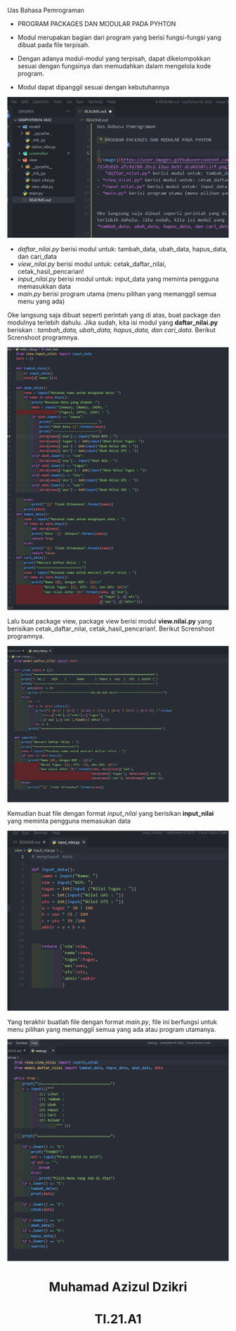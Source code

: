 Uas Bahasa Pemrograman 

 * PROGRAM PACKAGES DAN MODULAR PADA PYHTON


* Modul merupakan bagian dari program yang berisi fungsi-fungsi yang dibuat pada file terpisah. 
* Dengan adanya modul-modul yang terpisah, dapat dikelompokkan sesuai dengan fungsinya dan memudahkan dalam mengelola kode program. 
* Modul dapat dipanggil sesuai dengan kebutuhannya

![image](screenshot/packages.PNG)


-  *daftar_nilai.py*  berisi modul untuk: tambah_data, ubah_data, hapus_data, dan cari_data
- *view_nilai.py*  berisi modul untuk: cetak_daftar_nilai, cetak_hasil_pencarian!
- *input_nilai.py*  berisi modul untuk: input_data yang meminta pengguna memasukkan data 
- *main.py*  berisi program utama (menu pilihan yang memanggil semua menu yang ada)


Oke langsung saja dibuat seperti perintah yang di atas, buat package dan modulnya terlebih dahulu. Jika sudah, kita isi modul yang __daftar_nilai.py__ beriskan : *tambah_data, ubah_data, hapus_data, dan cari_data.* Berikut Screnshoot programnya.

![image](screenshot/daftar_nilai.PNG)


Lalu buat package view, package view berisi modul __view.nilai.py__ yang berisikan cetak_daftar_nilai, cetak_hasil_pencarian!. Berikut Screnshoot programnya.


![gambar](screenshot/view_nilai.PNG)




Kemudian buat file dengan format *input_nilai* yang berisikan __input_nilai__ yang meminta pengguna memasukan data

![gambar](screenshot/input_nilai.PNG)



Yang terakhir  buatlah file dengan format *main.py*, file ini berfungsi untuk menu pilihan yang memanggil semua yang ada atau program utamanya.

![gambar](screenshot/main.PNG)




# <p align="center">Muhamad Azizul Dzikri</p>
# <p align="center">TI.21.A1</p>


